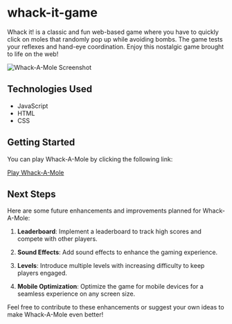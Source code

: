 # whack-it-game

Whack it! is a classic and fun web-based game where you have to quickly click on moles that randomly pop up while avoiding bombs. The game tests your reflexes and hand-eye coordination. Enjoy this nostalgic game brought to life on the web!

![Whack-A-Mole Screenshot](https://raw.githubusercontent.com/chihiroloh/whackit/main/whackamole.png)

## Technologies Used

- JavaScript
- HTML
- CSS

## Getting Started

You can play Whack-A-Mole by clicking the following link:

[Play Whack-A-Mole](https://chihiroloh.github.io/whackit/)

## Next Steps

Here are some future enhancements and improvements planned for Whack-A-Mole:

1. **Leaderboard**: Implement a leaderboard to track high scores and compete with other players.

2. **Sound Effects**: Add sound effects to enhance the gaming experience.

3. **Levels**: Introduce multiple levels with increasing difficulty to keep players engaged.

4. **Mobile Optimization**: Optimize the game for mobile devices for a seamless experience on any screen size.

Feel free to contribute to these enhancements or suggest your own ideas to make Whack-A-Mole even better!
